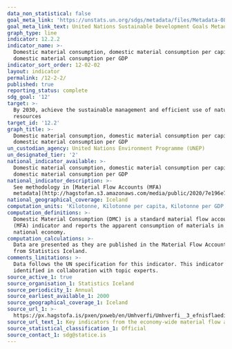 ```yaml
---
data_non_statistical: false
goal_meta_link: 'https://unstats.un.org/sdgs/metadata/files/Metadata-08-04-02.pdf'
goal_meta_link_text: United Nations Sustainable Development Goals Metadata (PDF 783 KB)
graph_type: line
indicator: 12.2.2
indicator_name: >-
  Domestic material consumption, domestic material consumption per capita, and
  domestic material consumption per GDP
indicator_sort_order: 12-02-02
layout: indicator
permalink: /12-2-2/
published: true
reporting_status: complete
sdg_goal: '12'
target: >-
  By 2030, achieve the sustainable management and efficient use of natural
  resources
target_id: '12.2'
graph_title: >-
  Domestic material consumption, domestic material consumption per capita, and
  domestic material consumption per GDP
un_custodian_agency: United Nations Environment Programme (UNEP)
un_designated_tier: '2'
national_indicator_available: >-
  Domestic material consumption, domestic material consumption per capita, and
  domestic material consumption per GDP
national_indicator_description: >-
  See methodology in [Material Flow Accounts (MFA)
  metadata](http://hagstofan.s3.amazonaws.com/media/public/2020/7e196e70-d038-43f8-9d9d-18f18ede6574.pdf)
national_geographical_coverage: Iceland
computation_units: 'Kilotonne, Kilotonne per capita, Kilotonne per GDP'
computation_definitions: >-
  Domestic Material Consumption (DMC) is a standard material flow accounting
  (MFA) indicator and reports the apparent consumption of materials in a
  national economy.
computation_calculations: >-
  Data are presented as they are published in the Material Flow Accounts (MFA)
  from Statistics Iceland.
comments_limitations: >-
  Data follows the UN specification for this indicator. This indicator has been
  identified in collaboration with topic experts.
source_active_1: true
source_organisation_1: Statistics Iceland
source_periodicity_1: Annual
source_earliest_available_1: 2000
source_geographical_coverage_1: Iceland
source_url_1: >-
  https://px.hagstofa.is/pxen/pxweb/en/Umhverfi/Umhverfi__3_efnisflaedi__3_efnisflaedireikningar/UMH34050.px
source_url_text_1: Key indicators from the economy-wide material flow account
source_statistical_classification_1: Official
source_contact_1: sdg@statice.is
---
```

